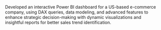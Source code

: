 Developed an interactive Power BI dashboard for a US-based e-commerce company, using DAX queries, data modeling, and advanced features to enhance strategic decision-making with dynamic visualizations and insightful reports for better sales trend identification.
